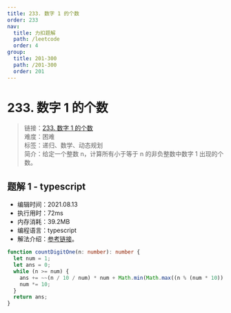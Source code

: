 ```yaml
---
title: 233. 数字 1 的个数
order: 233
nav:
  title: 力扣题解
  path: /leetcode
  order: 4
group:
  title: 201-300
  path: /201-300
  order: 201
---
```


# 233. 数字 1 的个数

> 链接：[233. 数字 1 的个数](https://leetcode-cn.com/problems/number-of-digit-one/)  
> 难度：困难  
> 标签：递归、数学、动态规划  
> 简介：给定一个整数 n，计算所有小于等于 n 的非负整数中数字 1 出现的个数。

## 题解 1 - typescript

- 编辑时间：2021.08.13
- 执行用时：72ms
- 内存消耗：39.2MB
- 编程语言：typescript
- 解法介绍：[参考链接](https://leetcode-cn.com/problems/number-of-digit-one/solution/shu-zi-1-de-ge-shu-by-leetcode-solution-zopq/)。

```typescript
function countDigitOne(n: number): number {
  let num = 1;
  let ans = 0;
  while (n >= num) {
    ans += ~~(n / 10 / num) * num + Math.min(Math.max((n % (num * 10)) - num + 1, 0), num);
    num *= 10;
  }
  return ans;
}
```
